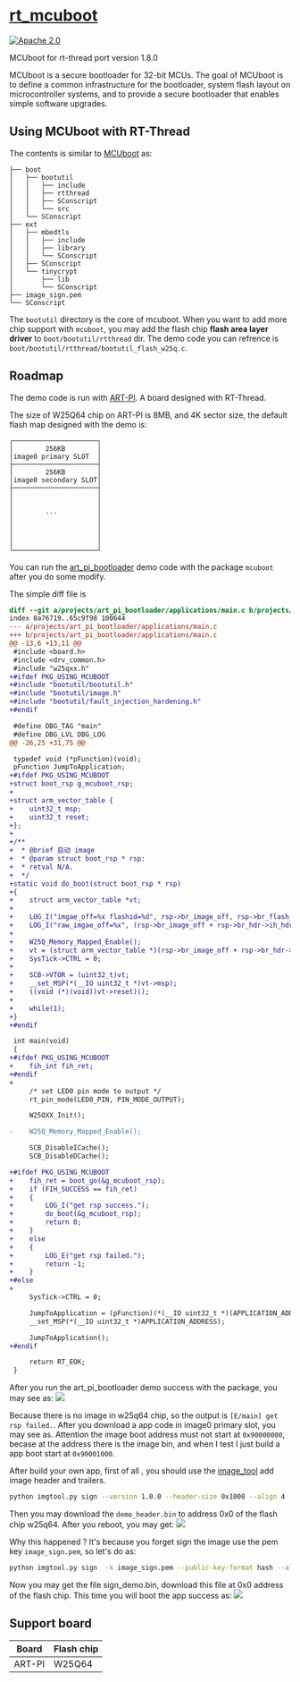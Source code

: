# [rt_mcuboot](https://github.com/iysheng/rt_mcuboot.git)

[![Apache 2.0](https://img.shields.io/badge/License-Apache%202.0-blue.svg)][license]

[license]: https://github.com/iysheng/rt_mcuboot/blob/master/LICENSE

MCUboot for rt-thread port version 1.8.0

MCUboot is a secure bootloader for 32-bit MCUs. The goal of MCUboot is to
define a common infrastructure for the bootloader, system flash layout on
microcontroller systems, and to provide a secure bootloader that enables
simple software upgrades.

## Using MCUboot with RT-Thread
The contents is similar to [MCUboot](https://github.com/mcu-tools/mcuboot.git) as:
```
├── boot
│   ├── bootutil
│   │   ├── include
│   │   ├── rtthread
│   │   ├── SConscript
│   │   └── src
│   └── SConscript
├── ext
│   ├── mbedtls
│   │   ├── include
│   │   ├── library
│   │   └── SConscript
│   ├── SConscript
│   └── tinycrypt
│       ├── lib
│       └── SConscript
├── image_sign.pem
└── SConscript
```
The `bootutil` directory is the core of mcuboot. When you want to add more chip
support with `mcuboot`, you may add the flash chip **flash area layer driver**
to `boot/bootutil/rtthread` dir. The demo code you can refrence 
is `boot/bootutil/rtthread/bootutil_flash_w25q.c`.
## Roadmap
The demo code is run with [ART-PI](https://github.com/RT-Thread-Studio/sdk-bsp-stm32h750-realthread-artpi). A board designed with RT-Thread.

The size of W25Q64 chip on ART-PI is 8MB, and 4K sector size,
the default flash map designed with the demo is:
```
┌─────────────────────┐
│        256KB        │
│image0 primary SLOT  │
├─────────────────────┤
│        256KB        │
│image0 secondary SLOT│
├─────────────────────┤
│                     │
│                     │
│        ...          │
│                     │
│                     │
│                     │
│                     │
└─────────────────────┘
```
You can run the [art_pi_bootloader](https://github.com/RT-Thread-Studio/sdk-bsp-stm32h750-realthread-artpi/tree/master/projects/art_pi_bootloader) demo code with the package `mcuboot` after you do some modify.

The simple diff file is
``` diff
diff --git a/projects/art_pi_bootloader/applications/main.c b/projects/art_pi_bootloader/applications/main.c
index 0a76719..65c9f98 100644
--- a/projects/art_pi_bootloader/applications/main.c
+++ b/projects/art_pi_bootloader/applications/main.c
@@ -13,6 +13,11 @@
 #include <board.h>
 #include <drv_common.h>
 #include "w25qxx.h"
+#ifdef PKG_USING_MCUBOOT
+#include "bootutil/bootutil.h"
+#include "bootutil/image.h"
+#include "bootutil/fault_injection_hardening.h"
+#endif

 #define DBG_TAG "main"
 #define DBG_LVL DBG_LOG
@@ -26,25 +31,75 @@

 typedef void (*pFunction)(void);
 pFunction JumpToApplication;
+#ifdef PKG_USING_MCUBOOT
+struct boot_rsp g_mcuboot_rsp;
+
+struct arm_vector_table {
+    uint32_t msp;
+    uint32_t reset;
+};
+
+/**
+  * @brief 启动 image
+  * @param struct boot_rsp * rsp:
+  * retval N/A.
+  */
+static void do_boot(struct boot_rsp * rsp)
+{
+    struct arm_vector_table *vt;
+
+    LOG_I("imgae_off=%x flashid=%d", rsp->br_image_off, rsp->br_flash_dev_id);
+    LOG_I("raw_imgae_off=%x", (rsp->br_image_off + rsp->br_hdr->ih_hdr_size));
+
+    W25Q_Memory_Mapped_Enable();
+    vt = (struct arm_vector_table *)(rsp->br_image_off + rsp->br_hdr->ih_hdr_size);
+    SysTick->CTRL = 0;
+
+    SCB->VTOR = (uint32_t)vt;
+    __set_MSP(*(__IO uint32_t *)vt->msp);
+    ((void (*)(void))vt->reset)();
+
+    while(1);
+}
+#endif

 int main(void)
 {
+#ifdef PKG_USING_MCUBOOT
+    fih_int fih_ret;
+#endif
+
     /* set LED0 pin mode to output */
     rt_pin_mode(LED0_PIN, PIN_MODE_OUTPUT);

     W25QXX_Init();

-    W25Q_Memory_Mapped_Enable();

     SCB_DisableICache();
     SCB_DisableDCache();

+#ifdef PKG_USING_MCUBOOT
+    fih_ret = boot_go(&g_mcuboot_rsp);
+    if (FIH_SUCCESS == fih_ret)
+    {
+        LOG_I("get rsp success.");
+        do_boot(&g_mcuboot_rsp);
+        return 0;
+    }
+    else
+    {
+        LOG_E("get rsp failed.");
+        return -1;
+    }
+#else
+
     SysTick->CTRL = 0;

     JumpToApplication = (pFunction)(*(__IO uint32_t *)(APPLICATION_ADDRESS + 4));
     __set_MSP(*(__IO uint32_t *)APPLICATION_ADDRESS);

     JumpToApplication();
+#endif

     return RT_EOK;
 }
```

After you run the art_pi_bootloader demo success with the package, you may see as:
![](https://s3.bmp.ovh/imgs/2021/09/484037e7a0305c2e.png)

Because there is no image in w25q64 chip, so the output is `[E/main] get rsp failed.`. After you download a app code in image0 primary slot, you may see as. Attention the image boot address must not start at `0x90000000`, becase at the address there is the image bin, and when I test I just build a app boot start at `0x90001000`.

After build your own app, first of all , you should use the [image_tool]() add image header and trailers.
``` bash
python imgtool.py sign --version 1.0.0 --header-size 0x1000 --align 4 --slot-size 0x40000 --pad-header demo.bin demo_header.bin
```

Then you may download the `demo_header.bin` to address 0x0 of the flash chip
w25q64. After you reboot, you may get:
![](https://s3.bmp.ovh/imgs/2021/09/91c45c750932949a.png)

Why this happened ? It's because you forget sign the image use the pem key `image_sign.pem`, so let's do as:
``` bash
python imgtool.py sign  -k image_sign.pem --public-key-format hash --align 4 --version 1.0.0 --header-size 0x1000 --align 4 --slot-size 0x40000 --pad-header demo.bin sign_demo.bin
```

Now you may get the file sign_demo.bin, download this file at 0x0 address of the flash chip. This time you will boot the app success as:
![](https://s3.bmp.ovh/imgs/2021/09/903b17014ea9d356.png)

## Support board
|Board|Flash chip|
|---|---|
|ART-PI|W25Q64|


